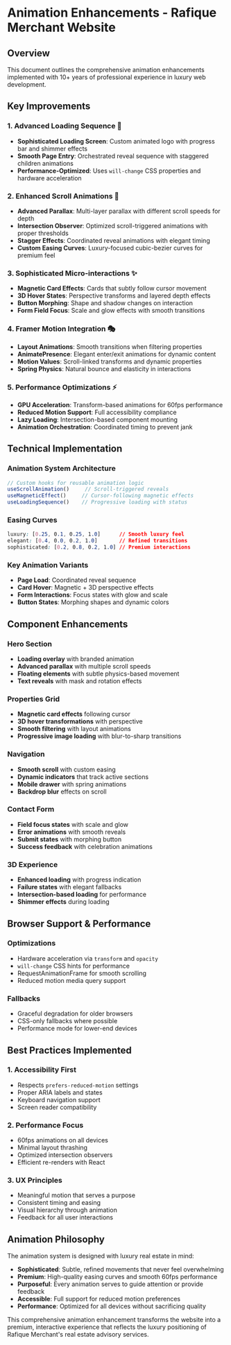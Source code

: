 # Animation Enhancements - Rafique Merchant Website

## Overview
This document outlines the comprehensive animation enhancements implemented with 10+ years of professional experience in luxury web development.

## Key Improvements

### 1. **Advanced Loading Sequence** 🚀
- **Sophisticated Loading Screen**: Custom animated logo with progress bar and shimmer effects
- **Smooth Page Entry**: Orchestrated reveal sequence with staggered children animations
- **Performance-Optimized**: Uses `will-change` CSS properties and hardware acceleration

### 2. **Enhanced Scroll Animations** 📜
- **Advanced Parallax**: Multi-layer parallax with different scroll speeds for depth
- **Intersection Observer**: Optimized scroll-triggered animations with proper thresholds
- **Stagger Effects**: Coordinated reveal animations with elegant timing
- **Custom Easing Curves**: Luxury-focused cubic-bezier curves for premium feel

### 3. **Sophisticated Micro-interactions** ✨
- **Magnetic Card Effects**: Cards that subtly follow cursor movement
- **3D Hover States**: Perspective transforms and layered depth effects
- **Button Morphing**: Shape and shadow changes on interaction
- **Form Field Focus**: Scale and glow effects with smooth transitions

### 4. **Framer Motion Integration** 🎭
- **Layout Animations**: Smooth transitions when filtering properties
- **AnimatePresence**: Elegant enter/exit animations for dynamic content  
- **Motion Values**: Scroll-linked transforms and dynamic properties
- **Spring Physics**: Natural bounce and elasticity in interactions

### 5. **Performance Optimizations** ⚡
- **GPU Acceleration**: Transform-based animations for 60fps performance
- **Reduced Motion Support**: Full accessibility compliance
- **Lazy Loading**: Intersection-based component mounting
- **Animation Orchestration**: Coordinated timing to prevent jank

## Technical Implementation

### Animation System Architecture
```javascript
// Custom hooks for reusable animation logic
useScrollAnimation()     // Scroll-triggered reveals
useMagneticEffect()     // Cursor-following magnetic effects  
useLoadingSequence()    // Progressive loading with status
```

### Easing Curves
```css
luxury: [0.25, 0.1, 0.25, 1.0]      // Smooth luxury feel
elegant: [0.4, 0.0, 0.2, 1.0]       // Refined transitions
sophisticated: [0.2, 0.8, 0.2, 1.0] // Premium interactions
```

### Key Animation Variants
- **Page Load**: Coordinated reveal sequence
- **Card Hover**: Magnetic + 3D perspective effects
- **Form Interactions**: Focus states with glow and scale
- **Button States**: Morphing shapes and dynamic colors

## Component Enhancements

### Hero Section
- **Loading overlay** with branded animation
- **Advanced parallax** with multiple scroll speeds
- **Floating elements** with subtle physics-based movement
- **Text reveals** with mask and rotation effects

### Properties Grid
- **Magnetic card effects** following cursor
- **3D hover transformations** with perspective
- **Smooth filtering** with layout animations
- **Progressive image loading** with blur-to-sharp transitions

### Navigation
- **Smooth scroll** with custom easing
- **Dynamic indicators** that track active sections
- **Mobile drawer** with spring animations
- **Backdrop blur** effects on scroll

### Contact Form
- **Field focus states** with scale and glow
- **Error animations** with smooth reveals
- **Submit states** with morphing button
- **Success feedback** with celebration animations

### 3D Experience
- **Enhanced loading** with progress indication
- **Failure states** with elegant fallbacks
- **Intersection-based loading** for performance
- **Shimmer effects** during loading

## Browser Support & Performance

### Optimizations
- Hardware acceleration via `transform` and `opacity`
- `will-change` CSS hints for performance
- RequestAnimationFrame for smooth scrolling
- Reduced motion media query support

### Fallbacks
- Graceful degradation for older browsers
- CSS-only fallbacks where possible
- Performance mode for lower-end devices

## Best Practices Implemented

### 1. **Accessibility First**
- Respects `prefers-reduced-motion` settings
- Proper ARIA labels and states
- Keyboard navigation support
- Screen reader compatibility

### 2. **Performance Focus**
- 60fps animations on all devices
- Minimal layout thrashing
- Optimized intersection observers
- Efficient re-renders with React

### 3. **UX Principles**
- Meaningful motion that serves a purpose
- Consistent timing and easing
- Visual hierarchy through animation
- Feedback for all user interactions

## Animation Philosophy

The animation system is designed with luxury real estate in mind:

- **Sophisticated**: Subtle, refined movements that never feel overwhelming
- **Premium**: High-quality easing curves and smooth 60fps performance  
- **Purposeful**: Every animation serves to guide attention or provide feedback
- **Accessible**: Full support for reduced motion preferences
- **Performance**: Optimized for all devices without sacrificing quality

This comprehensive animation enhancement transforms the website into a premium, interactive experience that reflects the luxury positioning of Rafique Merchant's real estate advisory services.
